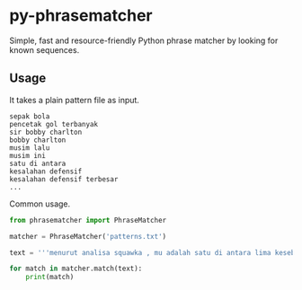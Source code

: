 # py-phrasematcher

Simple, fast and resource-friendly Python phrase matcher by looking for known sequences.

## Usage

It takes a plain pattern file as input.

```
sepak bola
pencetak gol terbanyak
sir bobby charlton
bobby charlton
musim lalu
musim ini
satu di antara
kesalahan defensif
kesalahan defensif terbesar
...
```

Common usage.

```python
from phrasematcher import PhraseMatcher

matcher = PhraseMatcher('patterns.txt')

text = '''menurut analisa squawka , mu adalah satu di antara lima kesebelasan dengan kesalahan defensif terbesar di epl musim lalu -- walau hanya tiga gol yang masuk ke gawang mereka dari sejumlah kesalahan itu .'''

for match in matcher.match(text):
    print(match)
```

